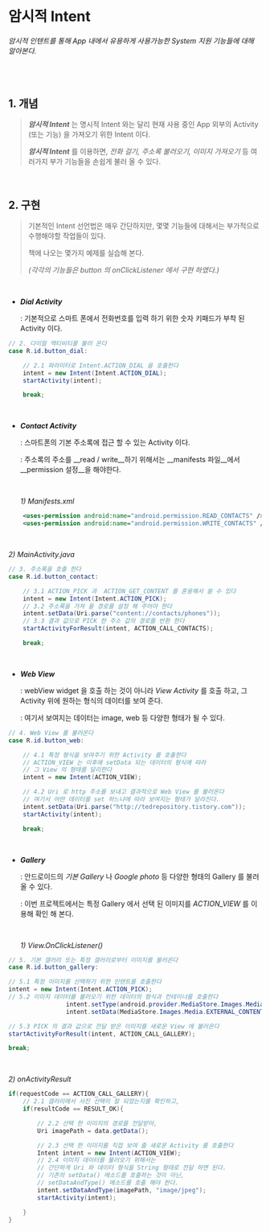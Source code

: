 

# 암시적 Intent

###### 암시적 인텐트를 통해 App 내에서 유용하게 사용가능한 System 지원 기능들에 대해 알아본다.

<br>

## 1. 개념

> ___암시적 Intent___ 는 명시적 Intent 와는 달리 현재 사용 중인 App 외부의 Activity (또는 기능) 을 가져오기 위한 Intent 이다.
>
> ___암시적 Intent___ 를 이용하면, _전화 걸기, 주소록 불러오기, 이미지 가져오기_ 등 여러가지 부가 기능들을 손쉽게 불러 올 수 있다.

<br>

## 2. 구현

> 기본적인 Intent 선언법은 매우 간단하지만, 몇몇 기능들에 대해서는 부가적으로 수행해야할 작업들이 있다.
>
> 책에 나오는 몇가지 예제를 실습해 본다. 
>
> _(각각의 기능들은 button 의 onClickListener 에서 구현 하였다.)_

<br>

- ___Dial Activity___

  : 기본적으로 스마트 폰에서 전화번호를 입력 하기 위한 숫자 키패드가 부착 된 Activity 이다.

```java
// 2. 다이얼 액티비티를 불러 온다
case R.id.button_dial:

	// 2.1 파라미터로 Intent.ACTION_DIAL 을 호출한다
	intent = new Intent(Intent.ACTION_DIAL);
	startActivity(intent);

	break;
```

<br>

- ___Contact Activity___

  : 스마트폰의 기본 주소록에 접근 할 수 있는 Activity 이다.

  : 주소록의 주소를 __read / write__하기 위해서는 __manifests 파일__에서 __permission 설정__을 해야한다.

  <br>

  _1) Manifests.xml_

```xml
    <uses-permission android:name="android.permission.READ_CONTACTS" />
    <uses-permission android:name="android.permission.WRITE_CONTACTS" />
```

<br>

  _2) MainActivity.java_

```java
// 3. 주소록을 호출 한다
case R.id.button_contact:

	// 3.1 ACTION_PICK 과  ACTION_GET_CONTENT 를 혼용해서 쓸 수 있다
	intent = new Intent(Intent.ACTION_PICK);
	// 3.2 주소록을 가져 올 경로를 설정 해 주어야 한다
	intent.setData(Uri.parse("content://contacts/phones"));
	// 3.3 결과 값으로 PICK 한 주소 값의 경로를 반환 한다
	startActivityForResult(intent, ACTION_CALL_CONTACTS);

	break;
```

<br>

- ___Web View___

  : webView widget 을 호출 하는 것이 아니라 _View Activity_ 를 호출 하고, 그 Activity 위에 원하는 형식의 데이터를 보여 준다.

  : 여기서 보여지는 데이터는 image, web 등 다양한 형태가 될 수 있다.

```java
// 4. Web View 를 불러온다
case R.id.button_web:

	// 4.1 특정 형식을 보여주기 위한 Activity 를 호출한다
	// ACTION_VIEW 는 이후에 setData 되는 데이터의 형식에 따라 
	// 그 View 의 형태를 달리한다
	intent = new Intent(ACTION_VIEW);

	// 4.2 Uri 로 http 주소를 보내고 결과적으로 Web View 를 불러온다
	// 여기서 어떤 데이터를 set 하느냐에 따라 보여지는 형태가 달라진다.
	intent.setData(Uri.parse("http://tedrepository.tistory.com"));
	startActivity(intent);

	break;
```

<br>

- ___Gallery___

  : 안드로이드의 _기본 Gallery_ 나 _Google photo_ 등 다양한 형태의 Gallery 를 불러 올 수 있다.

  : 이번 프로젝트에서는 특정 Gallery 에서 선택 된 이미지를 _ACTION_VIEW_ 를 이용해 확인 해 본다.

  <br>

  _1) View.OnClickListener()_

```java
// 5. 기본 갤러리 또는 특정 갤러리로부터 이미지를 불러온다
case R.id.button_gallery:

// 5.1 특정 이미지를 선택하기 위한 인텐트를 호출한다
intent = new Intent(Intent.ACTION_PICK);
// 5.2 이미지 데이터를 불러오기 위한 데이터의 형식과 컨테이너를 호출한다
                intent.setType(android.provider.MediaStore.Images.Media.CONTENT_TYPE);
                intent.setData(MediaStore.Images.Media.EXTERNAL_CONTENT_URI);

// 5.3 PICK 의 결과 값으로 전달 받은 이미지를 새로운 View 에 불러온다
startActivityForResult(intent, ACTION_CALL_GALLERY);

break;
```

<br>

  _2) onActivityResult_

```java
if(requestCode == ACTION_CALL_GALLERY){
	// 2.1 갤러리에서 사진 선택이 잘 되었는지를 확인하고,
	if(resultCode == RESULT_OK){

		// 2.2 선택 한 이미지의 경로를 전달받아,
		Uri imagePath = data.getData();

		// 2.3 선택 한 이미지를 직접 보여 줄 새로운 Activity 를 호출한다
		Intent intent = new Intent(ACTION_VIEW);
		// 2.4 이미지 데이터를 불러오기 위해서는 
      	// 간단하게 Uri 와 데이터 형식을 String 형태로 전달 하면 된다.
		// 기존의 setData() 메소드를 호출하는 것이 아닌, 
      	// setDataAndType() 메소드를 호출 해야 한다.
		intent.setDataAndType(imagePath, "image/jpeg");
		startActivity(intent);

	}
}
```

